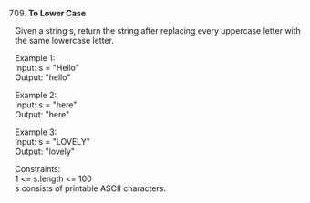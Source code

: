 709. **To Lower Case**

Given a string s, return the string after replacing every uppercase letter with the same lowercase letter.<br>

 

Example 1:<br>
Input: s = "Hello"<br>
Output: "hello"<br>

Example 2:<br>
Input: s = "here"<br>
Output: "here"<br>

Example 3:<br>
Input: s = "LOVELY"<br>
Output: "lovely"<br>

Constraints:<br>
1 <= s.length <= 100<br>
s consists of printable ASCII characters.
